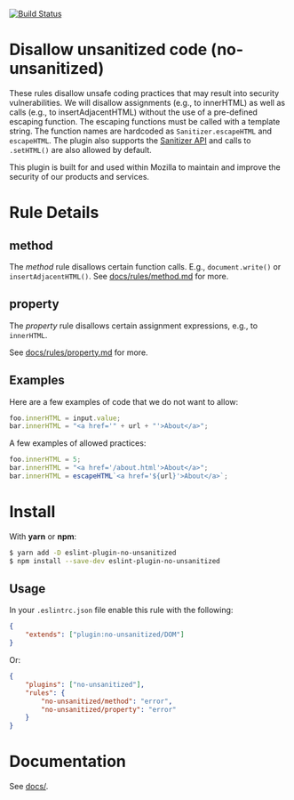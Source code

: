 [![Build Status](https://travis-ci.org/mozilla/eslint-plugin-no-unsanitized.svg?branch=master)](https://travis-ci.org/mozilla/eslint-plugin-no-unsanitized)

# Disallow unsanitized code (no-unsanitized)

These rules disallow unsafe coding practices that may result into security
vulnerabilities. We will disallow assignments (e.g., to innerHTML) as well as
calls (e.g., to insertAdjacentHTML) without the use of a pre-defined escaping
function. The escaping functions must be called with a template string.
The function names are hardcoded as `Sanitizer.escapeHTML` and `escapeHTML`.
The plugin also supports the
[Sanitizer API](https://developer.mozilla.org/en-US/docs/Web/API/HTML_Sanitizer_API)
and calls to `.setHTML()` are also allowed by default.

This plugin is built for and used within Mozilla to maintain and improve the security
of our products and services.

# Rule Details

## method

The _method_ rule disallows certain function calls.
E.g., `document.write()` or `insertAdjacentHTML()`.
See [docs/rules/method.md](docs/rules/method.md) for more.

## property

The _property_ rule disallows certain assignment expressions, e.g., to `innerHTML`.

See [docs/rules/property.md](docs/rules/property.md) for more.

## Examples

Here are a few examples of code that we do not want to allow:

```js
foo.innerHTML = input.value;
bar.innerHTML = "<a href='" + url + "'>About</a>";
```

A few examples of allowed practices:

```js
foo.innerHTML = 5;
bar.innerHTML = "<a href='/about.html'>About</a>";
bar.innerHTML = escapeHTML`<a href='${url}'>About</a>`;
```

# Install

With **yarn** or **npm**:

```bash
$ yarn add -D eslint-plugin-no-unsanitized
$ npm install --save-dev eslint-plugin-no-unsanitized
```

## Usage

In your `.eslintrc.json` file enable this rule with the following:

```json
{
    "extends": ["plugin:no-unsanitized/DOM"]
}
```

Or:

```json
{
    "plugins": ["no-unsanitized"],
    "rules": {
        "no-unsanitized/method": "error",
        "no-unsanitized/property": "error"
    }
}
```

# Documentation

See [docs/](docs/).
